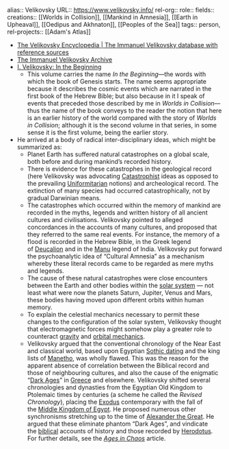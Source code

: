 alias:: Velikovsky
URL:: https://www.velikovsky.info/
rel-org::
role::
fields::
creations:: [[Worlds in Collision]], [[Mankind in Amnesia]], [[Earth in Upheaval]], [[Oedipus and Akhnaton]], [[Peoples of the Sea]]
tags:: person,
rel-projects:: [[Adam's Atlas]]


- [The Velikovsky Encyclopedia | The Immanuel Velikovsky database with reference sources](https://www.velikovsky.info/)
- [The Immanuel Velikovsky Archive](https://www.varchive.org/)
- [I. Velikovsky: In the Beginning](http://www.varchive.org/itb/index.htm)
	- This volume carries the name *In the Beginning*—the words with which the book of Genesis starts. The name seems appropriate because it describes the cosmic events which are narrated in the first book of the Hebrew Bible; but also because in it I speak of events that preceded those described by me in *Worlds in Collision*—thus the name of the book conveys to the reader the notion that here is an earlier history of the world compared with the story of *Worlds in Collision*; although it is the second volume in that series, in some sense it is the first volume, being the earlier story.
- He arrived at a body of radical inter-disciplinary ideas, which might be summarized as:
	- Planet Earth has suffered natural catastrophes on a global scale, both before and during mankind’s recorded history.
	- There is evidence for these catastrophes in the geological record (here Velikovsky was advocating [Catastrophist](https://www.velikovsky.info/catastrophism/) ideas as opposed to the prevailing [Uniformitarian](https://www.velikovsky.info/uniformitarian/) notions) and archeological record. The extinction of many species had occurred catastrophically, not by gradual Darwinian means.
	- The catastrophes which occurred within the memory of mankind are recorded in the myths, legends and written history of all ancient cultures and civilisations. Velikovsky pointed to alleged concordances in the accounts of many cultures, and proposed that they referred to the same real events. For instance, the memory of a flood is recorded in the Hebrew Bible, in the Greek legend of [Deucalion](https://www.velikovsky.info/deucalion/) and in the [Manu](https://www.velikovsky.info/manu/) legend of India. Velikovsky put forward the psychoanalytic idea of “Cultural Amnesia” as a mechanism whereby these literal records came to be regarded as mere myths and legends.
	- The cause of these natural catastrophes were close encounters between the Earth and other bodies within the [solar system](https://www.velikovsky.info/solar-system/) — not least what were now the planets Saturn, Jupiter, Venus and Mars, these bodies having moved upon different orbits within human memory.
	- To explain the celestial mechanics necessary to permit these changes to the configuration of the solar system, Velikovsky thought that electromagnetic forces might somehow play a greater role to counteract [gravity](https://www.velikovsky.info/gravity/) and [orbital mechanics](https://www.velikovsky.info/orbital-mechanics/).
	- Velikovsky argued that the conventional chronology of the Near East and classical world, based upon Egyptian [Sothic dating](https://www.velikovsky.info/sothic-dating/) and the king lists of [Manetho](https://www.velikovsky.info/manetho/), was wholly flawed. This was the reason for the apparent absence of correlation between the Biblical record and those of neighbouring cultures, and also the cause of the enigmatic “[Dark Ages](https://www.velikovsky.info/greek-dark-ages/)” in [Greece](https://www.velikovsky.info/greece/) and elsewhere. Velikovsky shifted several chronologies and dynasties from the Egyptian Old Kingdom to Ptolemaic times by centuries (a scheme he called the *Revised Chronology*), placing the [Exodus](https://www.velikovsky.info/exodus/) contemporary with the fall of the [Middle Kingdom of Egypt](https://www.velikovsky.info/middle-kingdom-of-egypt/). He proposed numerous other synchronisms stretching up to the time of [Alexander the Great](https://www.velikovsky.info/alexander-the-great/). He argued that these eliminate phantom “Dark Ages”, and vindicate the [biblical](https://www.velikovsky.info/bible/) accounts of history and those recorded by [Herodotus](https://www.velikovsky.info/herodotus/). For further details, see the *[Ages in Chaos](https://www.velikovsky.info/ages-in-chaos/)* article.
